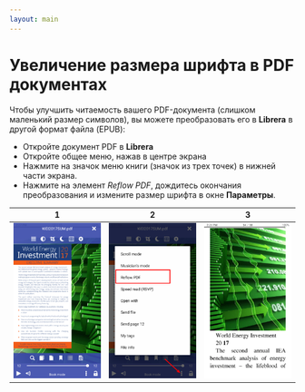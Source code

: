 ```yaml
---
layout: main
---
```


# Увеличение размера шрифта в PDF документах

Чтобы улучшить читаемость вашего PDF-документа (слишком маленький размер символов), вы можете преобразовать его в **Librera** в другой формат файла (EPUB):
* Откройте документ PDF в **Librera**
* Откройте общее меню, нажав в центре экрана
* Нажмите на значок меню книги (значок из трех точек) в нижней части экрана.
* Нажмите на элемент _Reflow PDF_, дождитесь окончания преобразования и измените размер шрифта в окне **Параметры**.

|1|2|3|
|-|-|-|
|![](1.png)|![](2.png)|![](3.png)|
